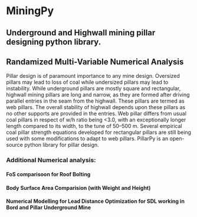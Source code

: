 # MiningPy
## Underground and Highwall mining pillar designing python library. 
## Randamized Multi-Variable Numerical Analysis

Pillar design is of paramount importance to any mine design. Oversized pillars may lead to loss of coal while undersized pillars may lead to instability. While underground pillars are mostly square and rectangular, highwall mining pillars are long and narrow, as they are formed after driving parallel entries in the seam from the highwall. These pillars are termed as web pillars. The overall stability of highwall depends upon these pillars as no other supports are provided in the entries. Web pillar differs from usual coal pillars in respect of w/h ratio being <3.0, with an exceptionally longer length compared to its width, to the tune of 50–500 m. Several empirical coal pillar strength equations developed for rectangular pillars are still being used with some modifications to adapt to web pillars. PillarPy is an open-source python library for pillar design.

### Additional Numerical analysis: 
#### FoS comparisoon for Roof Bolting
#### Body Surface Area Comparision (with Weight and Height)
#### Numerical Modelling for Lead Distance Optimization for SDL working in Bord and Pillar Underground Mine
